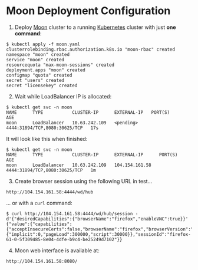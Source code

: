 # Moon Deployment Configuration

1. Deploy [Moon](https://moon.aerokube.com/) cluster to a running [Kubernetes](https://kubernetes.io/) cluster with just **one command**:
```
$ kubectl apply -f moon.yaml
clusterrolebinding.rbac.authorization.k8s.io "moon-rbac" created
namespace "moon" created
service "moon" created
resourcequota "max-moon-sessions" created
deployment.apps "moon" created
configmap "quota" created
secret "users" created
secret "licensekey" created
```
2. Wait while LoadBalancer IP is allocated:
```
$ kubectl get svc -n moon
NAME      TYPE           CLUSTER-IP      EXTERNAL-IP   PORT(S)                         AGE
moon      LoadBalancer   10.63.242.109   <pending>     4444:31894/TCP,8080:30625/TCP   17s
```
It will look like this when finished:
```
$ kubectl get svc -n moon
NAME      TYPE           CLUSTER-IP      EXTERNAL-IP      PORT(S)                         AGE
moon      LoadBalancer   10.63.242.109   104.154.161.58   4444:31894/TCP,8080:30625/TCP   1m
```
3. Create browser session using the following URL in test...
```
http://104.154.161.58:4444/wd/hub
```
... or with a `curl` command:
```
$ curl http://104.154.161.58:4444/wd/hub/session -d'{"desiredCapabilities":{"browserName":"firefox","enableVNC":true}}'
{"value":{"capabilities":{"acceptInsecureCerts":false,"browserName":"firefox","browserVersion":"61.0","moz:accessibilityChecks":false,"moz:headless":false,"moz:processID":44,"moz:profile":"/tmp/rust_mozprofile.T5LY03uKdmI9","moz:useNonSpecCompliantPointerOrigin":false,"moz:webdriverClick":true,"pageLoadStrategy":"normal","platformName":"linux","platformVersion":"4.4.111+","rotatable":false,"timeouts":{"implicit":0,"pageLoad":300000,"script":30000}},"sessionId":"firefox-61-0-5f309485-8e04-4dfe-b9c4-be25249d7102"}}
```
4. Moon web interface is available at:
```
http://104.154.161.58:8080/
```
